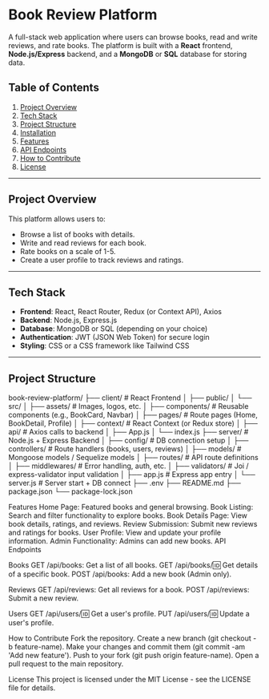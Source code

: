 # Book Review Platform

A full-stack web application where users can browse books, read and write reviews, and rate books. The platform is built with a **React** frontend, **Node.js/Express** backend, and a **MongoDB** or **SQL** database for storing data.

## Table of Contents
1. [Project Overview](#project-overview)
2. [Tech Stack](#tech-stack)
3. [Project Structure](#project-structure)
4. [Installation](#installation)
5. [Features](#features)
6. [API Endpoints](#api-endpoints)
7. [How to Contribute](#how-to-contribute)
8. [License](#license)

---

## Project Overview

This platform allows users to:
- Browse a list of books with details.
- Write and read reviews for each book.
- Rate books on a scale of 1-5.
- Create a user profile to track reviews and ratings.

---

## Tech Stack

- **Frontend**: React, React Router, Redux (or Context API), Axios
- **Backend**: Node.js, Express.js
- **Database**: MongoDB or SQL (depending on your choice)
- **Authentication**: JWT (JSON Web Token) for secure login
- **Styling**: CSS or a CSS framework like Tailwind CSS

---

## Project Structure

book-review-platform/ ├── client/ # React Frontend │ ├── public/ │ └── src/ │ ├── assets/ # Images, logos, etc. │ ├── components/ # Reusable components (e.g., BookCard, Navbar) │ ├── pages/ # Route pages (Home, BookDetail, Profile) │ ├── context/ # React Context (or Redux store) │ ├── api/ # Axios calls to backend │ ├── App.js │ └── index.js ├── server/ # Node.js + Express Backend │ ├── config/ # DB connection setup │ ├── controllers/ # Route handlers (books, users, reviews) │ ├── models/ # Mongoose models / Sequelize models │ ├── routes/ # API route definitions │ ├── middlewares/ # Error handling, auth, etc. │ ├── validators/ # Joi / express-validator input validation │ ├── app.js # Express app entry │ └── server.js # Server start + DB connect ├── .env ├── README.md ├── package.json └── package-lock.json

Features
Home Page: Featured books and general browsing.
Book Listing: Search and filter functionality to explore books.
Book Details Page: View book details, ratings, and reviews.
Review Submission: Submit new reviews and ratings for books.
User Profile: View and update your profile information.
Admin Functionality: Admins can add new books.
API Endpoints

Books
GET /api/books: Get a list of all books.
GET /api/books/:id: Get details of a specific book.
POST /api/books: Add a new book (Admin only).

Reviews
GET /api/reviews: Get all reviews for a book.
POST /api/reviews: Submit a new review.

Users
GET /api/users/:id: Get a user's profile.
PUT /api/users/:id: Update a user's profile.

How to Contribute
Fork the repository.
Create a new branch (git checkout -b feature-name).
Make your changes and commit them (git commit -am 'Add new feature').
Push to your fork (git push origin feature-name).
Open a pull request to the main repository.

License
This project is licensed under the MIT License - see the LICENSE file for details.


